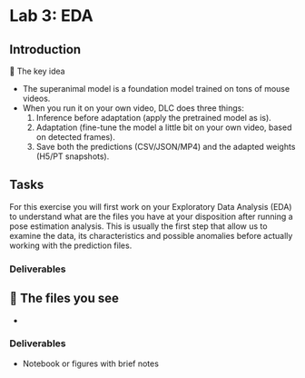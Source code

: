 # Lab 3: EDA

## Introduction

🔑 The key idea

- The superanimal model is a foundation model trained on tons of mouse videos.
- When you run it on your own video, DLC does three things:
  1. Inference before adaptation (apply the pretrained model as is).
  2. Adaptation (fine-tune the model a little bit on your own video, based on detected frames).
  3. Save both the predictions (CSV/JSON/MP4) and the adapted weights (H5/PT snapshots).

## Tasks

For this exercise you will first work on your Exploratory Data Analysis (EDA) to understand what are the files you have at your disposition after running a pose estimation analysis. This is usually the first step that allow us to examine the data, its characteristics and possible anomalies before actually working with the prediction files. 

### Deliverables



## 📂 The files you see

-

### Deliverables

- Notebook or figures with brief notes
